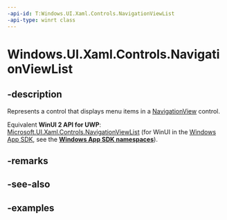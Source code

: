 ```yaml
---
-api-id: T:Windows.UI.Xaml.Controls.NavigationViewList
-api-type: winrt class
---
```


<!-- Class syntax.
public class NavigationViewList : ListView, ListView
-->

# Windows.UI.Xaml.Controls.NavigationViewList

## -description

Represents a control that displays menu items in a [NavigationView](navigationview.md) control.

Equivalent **WinUI 2 API for UWP**: [Microsoft.UI.Xaml.Controls.NavigationViewList](/windows/winui/api/microsoft.ui.xaml.controls.navigationviewlist) (for WinUI in the [Windows App SDK](/windows/apps/windows-app-sdk/), see the **[Windows App SDK namespaces](/windows/windows-app-sdk/api/winrt/)**).

## -remarks

## -see-also

## -examples

